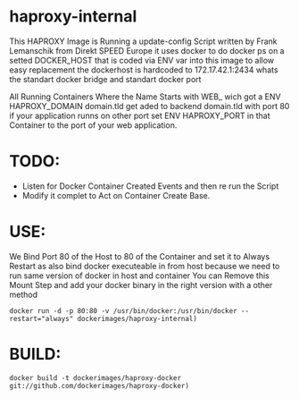 haproxy-internal
================

This HAPROXY Image is Running a update-config Script written by Frank Lemanschik from Direkt SPEED Europe 
it uses docker to do docker ps on a setted DOCKER_HOST that is coded via ENV var into this image to allow easy
replacement the dockerhost is hardcoded to 172.17.42.1:2434 whats the standart docker bridge and standart docker port

All Running Containers Where the Name Starts with WEB_ wich got a ENV HAPROXY_DOMAIN domain.tld get aded to backend domain.tld with port 80 if your application runns on other port set ENV HAPROXY_PORT in that Container to the port of your web application.

# TODO:
- Listen for Docker Container Created Events and then re run the Script 
- Modify it complet to Act on Container Create Base.

    
# USE:

We Bind Port 80 of the Host to 80 of the Container and set it to Always Restart as also bind
docker executeable in from host because we need to run same version of docker in host and container
You can Remove this Mount Step and add your docker binary in the right version with a other method
    
    docker run -d -p 80:80 -v /usr/bin/docker:/usr/bin/docker --restart="always" dockerimages/haproxy-internal)
    
# BUILD:

    docker build -t dockerimages/haproxy-docker git://github.com/dockerimages/haproxy-docker)
